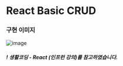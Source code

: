 # React Basic CRUD
### 구현 이미지
![image](https://user-images.githubusercontent.com/66655076/211695972-6b1e662a-d8dd-453b-8350-2612272f0664.png)

##### ! 생활코딩 - React (인프런 강의)를 참고하였습니다.
